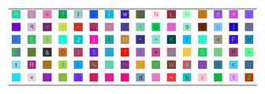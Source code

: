 <table>
<tr>
<td><img src="30.gif"></td>
<td><img src="6B.gif"></td>
<td><img src="73.gif"></td>
<td><img src="3F.gif"></td>
<td><img src="66.gif"></td>
<td><img src="60.gif"></td>
<td><img src="5B.gif"></td>
<td><img src="77.gif"></td>
<td><img src="gr3.gif"></td>
<td><img src="4E.gif"></td>
<td><img src="4C.gif"></td>
<td><img src="48.gif"></td>
<td><img src="54.gif"></td>
<td><img src="38.gif"></td>
<td><img src="23.gif"></td>
<td><img src="5D.gif"></td>
</tr>
<tr>
<td><img src="59.gif"></td>
<td><img src="71.gif"></td>
<td><img src="6F.gif"></td>
<td><img src="3C.gif"></td>
<td><img src="2C.gif"></td>
<td><img src="gr2.gif"></td>
<td><img src="56.gif"></td>
<td><img src="4A.gif"></td>
<td><img src="21.gif"></td>
<td><img src="51.gif"></td>
<td><img src="2E.gif"></td>
<td><img src="39.gif"></td>
<td><img src="75.gif"></td>
<td><img src="68.gif"></td>
<td><img src="7B.gif"></td>
<td><img src="79.gif"></td>
</tr>
<tr>
<td><img src="70.gif"></td>
<td><img src="45.gif"></td>
<td><img src="7D.gif"></td>
<td><img src="7C.gif"></td>
<td><img src="32.gif"></td>
<td><img src="6A.gif"></td>
<td><img src="72.gif"></td>
<td><img src="4D.gif"></td>
<td><img src="22.gif"></td>
<td><img src="7E.gif"></td>
<td><img src="4B.gif"></td>
<td><img src="49.gif"></td>
<td><img src="36.gif"></td>
<td><img src="61.gif"></td>
<td><img src="46.gif"></td>
<td><img src="2A.gif"></td>
</tr>
<tr>
<td><img src="gr1.gif"></td>
<td><img src="6E.gif"></td>
<td><img src="26.gif"></td>
<td><img src="4F.gif"></td>
<td><img src="6C.gif"></td>
<td><img src="24.gif"></td>
<td><img src="3E.gif"></td>
<td><img src="37.gif"></td>
<td><img src="67.gif"></td>
<td><img src="2B.gif"></td>
<td><img src="40.gif"></td>
<td><img src="78.gif"></td>
<td><img src="53.gif"></td>
<td><img src="5E.gif"></td>
<td><img src="50.gif"></td>
<td><img src="2D.gif"></td>
</tr>
<tr>
<td><img src="74.gif"></td>
<td><img src="52.gif"></td>
<td><img src="42.gif"></td>
<td><img src="33.gif"></td>
<td><img src="28.gif"></td>
<td><img src="25.gif"></td>
<td><img src="29.gif"></td>
<td><img src="6D.gif"></td>
<td><img src="44.gif"></td>
<td><img src="41.gif"></td>
<td><img src="57.gif"></td>
<td><img src="35.gif"></td>
<td><img src="58.gif"></td>
<td><img src="34.gif"></td>
<td><img src="63.gif"></td>
<td><img src="55.gif"></td>
</tr>
<tr>
<td><img src="27.gif"></td>
<td><img src="76.gif"></td>
<td><img src="5F.gif"></td>
<td><img src="3B.gif"></td>
<td><img src="47.gif"></td>
<td><img src="3A.gif"></td>
<td><img src="65.gif"></td>
<td><img src="69.gif"></td>
<td><img src="64.gif"></td>
<td><img src="43.gif"></td>
<td><img src="3D.gif"></td>
<td><img src="62.gif"></td>
<td><img src="7A.gif"></td>
<td><img src="2F.gif"></td>
<td><img src="31.gif"></td>
<td><img src="5A.gif"></td>
</tr>
</table>

